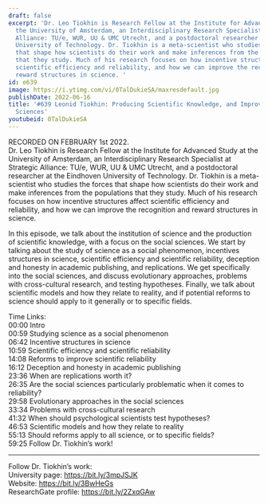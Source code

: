 ```yaml
---
draft: false
excerpt: 'Dr. Leo Tiokhin is Research Fellow at the Institute for Advanced Study at
  the University of Amsterdam, an Interdisciplinary Research Specialist at Strategic
  Alliance: TU/e, WUR, UU & UMC Utrecht, and a postdoctoral researcher at the Eindhoven
  University of Technology. Dr. Tiokhin is a meta-scientist who studies the forces
  that shape how scientists do their work and make inferences from the populations
  that they study. Much of his research focuses on how incentive structures affect
  scientific efficiency and reliability, and how we can improve the recognition and
  reward structures in science. '
id: e639
image: https://i.ytimg.com/vi/0TalDukieSA/maxresdefault.jpg
publishDate: 2022-06-16
title: '#639 Leonid Tiokhin: Producing Scientific Knowledge, and Improving the Social
  Sciences'
youtubeid: 0TalDukieSA
---
```

RECORDED ON FEBRUARY 1st 2022.  
Dr. Leo Tiokhin is Research Fellow at the Institute for Advanced Study at the University of Amsterdam, an Interdisciplinary Research Specialist at Strategic Alliance: TU/e, WUR, UU & UMC Utrecht, and a postdoctoral researcher at the Eindhoven University of Technology. Dr. Tiokhin is a meta-scientist who studies the forces that shape how scientists do their work and make inferences from the populations that they study. Much of his research focuses on how incentive structures affect scientific efficiency and reliability, and how we can improve the recognition and reward structures in science. 

In this episode, we talk about the institution of science and the production of scientific knowledge, with a focus on the social sciences. We start by talking about the study of science as a social phenomenon, incentives structures in science, scientific efficiency and scientific reliability, deception and honesty in academic publishing, and replications. We get specifically into the social sciences, and discuss evolutionary approaches, problems with cross-cultural research, and testing hypotheses. Finally, we talk about scientific models and how they relate to reality, and if potential reforms to science should apply to it generally or to specific fields.

Time Links:  
00:00 Intro  
00:59  Studying science as a social phenomenon  
06:42  Incentive structures in science  
10:59  Scientific efficiency and scientific reliability  
14:08  Reforms to improve scientific reliability  
16:12  Deception and honesty in academic publishing  
23:36  When are replications worth it?  
26:35  Are the social sciences particularly problematic when it comes to reliability?  
29:58  Evolutionary approaches in the social sciences  
33:34  Problems with cross-cultural research  
41:32  When should psychological scientists test hypotheses?  
46:53  Scientific models and how they relate to reality  
55:13  Should reforms apply to all science, or to specific fields?  
59:25  Follow Dr. Tiokhin’s work!

---

Follow Dr. Tiokhin’s work:  
University page: https://bit.ly/3mpJSJK  
Website: https://bit.ly/3BwHeGs  
ResearchGate profile: https://bit.ly/2ZxqGAw
